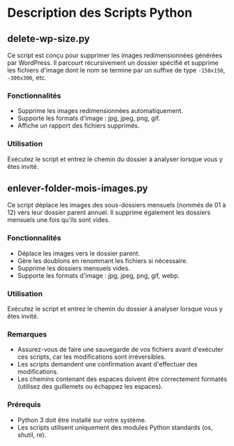 # Description des Scripts Python

## delete-wp-size.py

Ce script est conçu pour supprimer les images redimensionnées générées par WordPress. Il parcourt récursivement un dossier spécifié et supprime les fichiers d'image dont le nom se termine par un suffixe de type `-150x150`, `-300x300`, etc.

### Fonctionnalités
- Supprime les images redimensionnées automatiquement.
- Supporte les formats d'image : jpg, jpeg, png, gif.
- Affiche un rapport des fichiers supprimés.

### Utilisation
Exécutez le script et entrez le chemin du dossier à analyser lorsque vous y êtes invité.

## enlever-folder-mois-images.py

Ce script déplace les images des sous-dossiers mensuels (nommés de 01 à 12) vers leur dossier parent annuel. Il supprime également les dossiers mensuels une fois qu'ils sont vides.

### Fonctionnalités
- Déplace les images vers le dossier parent.
- Gère les doublons en renommant les fichiers si nécessaire.
- Supprime les dossiers mensuels vides.
- Supporte les formats d'image : jpg, jpeg, png, gif, webp.

### Utilisation
Exécutez le script et entrez le chemin du dossier à analyser lorsque vous y êtes invité.

### Remarques
- Assurez-vous de faire une sauvegarde de vos fichiers avant d'exécuter ces scripts, car les modifications sont irréversibles.
- Les scripts demandent une confirmation avant d'effectuer des modifications.
- Les chemins contenant des espaces doivent être correctement formatés (utilisez des guillemets ou échappez les espaces).

### Prérequis
- Python 3 doit être installé sur votre système.
- Les scripts utilisent uniquement des modules Python standards (os, shutil, re).
